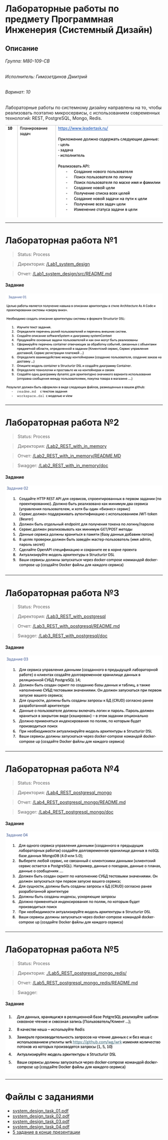 # Лабораторные работы по предмету Программная Инженерия (Системный Дизайн)

## Описание

###### Группа: М80-109-СВ
###### Исполнитель: Гимазетдинов Дмитрий
###### Варинат: 10

Лабораторные работы по системному дизайну направлены на то, чтобы реализовать поэтапно микросервисы, с использованием современных технологий: REST, PostgreSQL, Mongo, Redis.

![variant](./materials/img/variant.png)

---

# Лабораторная работа №1

> Status: Process

> Директория: [/Lab1_system_design](./Lab1_system_design/)

> Отчет: [/Lab1_system_design/src/README.md](./Lab1_system_design/src/README.md)

#### Задание

![lab1](./materials/img/lab1/task.png)

---

# Лабораторная работа №2

> Status: Process

> Директория: [/Lab2_REST_with_in_memory](./Lab2_REST_with_in_memory/)

> Отчет: [/Lab2_REST_with_in_memory/README.MD](./Lab2_REST_with_in_memory/README.MD)

> Swagger: [/Lab2_REST_with_in_memory/doc](./Lab2_REST_with_in_memory/doc/)

#### Задание

![lab2](./materials/img/lab2/task.png)

---

# Лабораторная работа №3

> Status: Process

> Директория: [/Lab3_REST_with_postgresql](./Lab3_REST_with_postgresql/)

> Отчет: [/Lab3_REST_with_postgresql/README.md](./Lab3_REST_with_postgresql/README.md)

> Swagger: [/Lab3_REST_with_postgresql/doc](./Lab3_REST_with_postgresql/doc/)

#### Задание

![lab3](./materials/img/lab3/task.png)

---

# Лабораторная работа №4

> Status: Process

> Директория: [/Lab4_REST_postgresql_mongo](./Lab4_REST_postgresql_mongo/)

> Отчет: [/Lab4_REST_postgresql_mongo/README.md](./Lab4_REST_postgresql_mongo/README.md)

> Swagger: [/Lab4_REST_postgresql_mongo/doc](./Lab4_REST_postgresql_mongo/doc/)

#### Задание

![lab4](./materials/img/lab4/task.png)

---

# Лабораторная работа №5

> Status: Process

> Директория: [./Lab5_REST_postgresql_mongo_redis/](./Lab5_REST_postgresql_mongo_redis/)

> Отчет: [/Lab5_REST_postgresql_mongo_redis/README.md](./Lab5_REST_postgresql_mongo_redis/README.md)

> Swagger: 

#### Задание

![task](./materials/img/lab5/task.png)

---

# Файлы с заданиями

- [system_design_task_01.pdf](./materials/tasks/system_design_task_01.pdf)
- [system_design_task_02.pdf](./materials/tasks/system_design_task_02.pdf)
- [system_design_task_03.pdf](./materials/tasks/system_design_task_03.pdf)
- [system_design_task_04.pdf](./materials/tasks/system_design_task_04.pdf)
- [5 задание в конце презентации](./materials/tasks/arch_lection_11_cache.pdf)